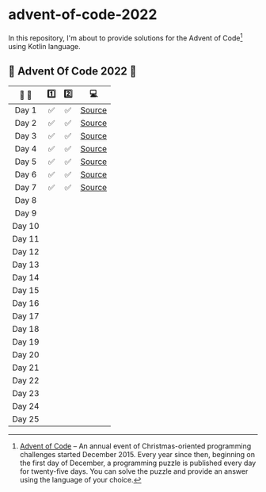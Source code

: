 # advent-of-code-2022

In this repository, I'm about to provide solutions for the Advent of Code[^aoc] using Kotlin language.

[^aoc]:
    [Advent of Code][aoc] – An annual event of Christmas-oriented programming challenges started December 2015.
    Every year since then, beginning on the first day of December, a programming puzzle is published every day for twenty-five days.
    You can solve the puzzle and provide an answer using the language of your choice.

## :christmas_tree: Advent Of Code 2022 :christmas_tree:

| :calendar: :christmas_tree: | :one: |        :two:        |             :computer:             |
|:---------------------------:|:-----:|:-------------------:|:----------------------------------:|
|            Day 1            | :white_check_mark: | :white_check_mark: | [Source](src/main/kotlin/Day01.kt) |
|            Day 2            | :white_check_mark: | :white_check_mark: | [Source](src/main/kotlin/Day02.kt) |
|            Day 3            | :white_check_mark: | :white_check_mark: | [Source](src/main/kotlin/Day03.kt) |
|            Day 4            | :white_check_mark: | :white_check_mark: | [Source](src/main/kotlin/Day04.kt) |
|            Day 5            | :white_check_mark: | :white_check_mark: | [Source](src/main/kotlin/Day05.kt) |
|            Day 6            | :white_check_mark: | :white_check_mark: | [Source](src/main/kotlin/Day06.kt) |
|            Day 7            | :white_check_mark: | :white_check_mark: | [Source](src/main/kotlin/Day07.kt) |
|            Day 8            |       |   |                                    |
|            Day 9            |       |   |                                    |
|           Day 10            |       |   |                                    |
|           Day 11            |       |   |                                    |
|           Day 12            |       |   |                                    |
|           Day 13            |       |   |                                    |
|           Day 14            |       |   |                                    |
|           Day 15            |       |                     |                                    |
|           Day 16            |       |                     |                                    |
|           Day 17            |       |                     |                                    |
|           Day 18            |       |                     |                                    |
|           Day 19            |       |                     |                                    |
|           Day 20            |       |                     |                                    |
|           Day 21            |       |                     |                                    |
|           Day 22            |       |                     |                                    |
|           Day 23            |       |                     |                                    |
|           Day 24            |       |                     |                                    |
|           Day 25            |       |                     |                                    |


[aoc]: https://adventofcode.com
